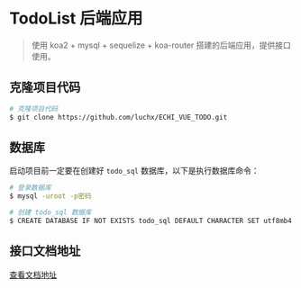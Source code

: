 # TodoList 后端应用

> 使用 koa2 + mysql + sequelize + koa-router 搭建的后端应用，提供接口使用。

## 克隆项目代码

```bash
# 克隆项目代码
$ git clone https://github.com/luchx/ECHI_VUE_TODO.git
```

## 数据库

启动项目前一定要在创建好 `todo_sql` 数据库，以下是执行数据库命令：

```bash
# 登录数据库
$ mysql -uroot -p密码

# 创建 todo_sql 数据库
$ CREATE DATABASE IF NOT EXISTS todo_sql DEFAULT CHARACTER SET utf8mb4 COLLATE utf8mb4_unicode_ci;
```

## 接口文档地址

[查看文档地址](./api.md)
